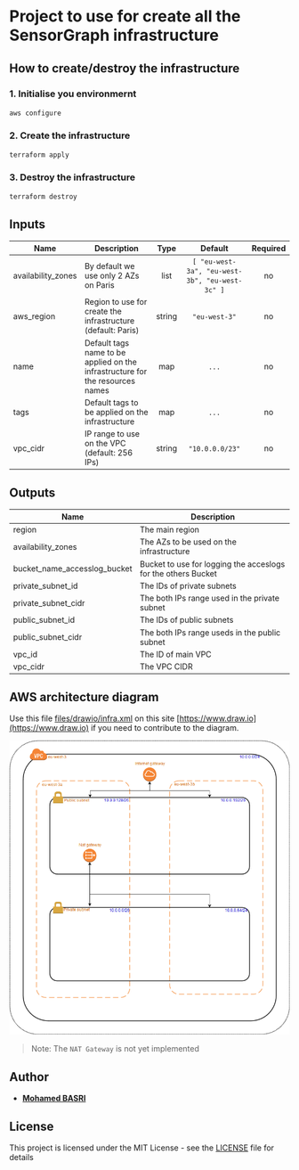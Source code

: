 # Project to use for create all the SensorGraph infrastructure

## How to create/destroy the infrastructure

### 1. Initialise you environmernt

```shell
aws configure
```

### 2. Create the infrastructure

```shell
terraform apply
```

### 3. Destroy the infrastructure

```shell
terraform destroy
```

## Inputs

| Name | Description | Type | Default | Required |
|------|-------------|:----:|:-----:|:-----:|
| availability\_zones | By default we use only 2 AZs on Paris | list | `[ "eu-west-3a", "eu-west-3b", "eu-west-3c" ]` | no |
| aws\_region | Region to use for create the infrastructure (default: Paris) | string | `"eu-west-3"` | no |
| name | Default tags name to be applied on the infrastructure for the resources names| map | `...` | no |
| tags | Default tags to be applied on the infrastructure | map | `...` | no |
| vpc\_cidr | IP range to use on the VPC (default: 256 IPs) | string | `"10.0.0.0/23"` | no |

## Outputs

| Name | Description |
|------|-------------|
| region | The main region |
| availability\_zones | The AZs to be used on the infrastructure |
| bucket\_name\_accesslog\_bucket  | Bucket to use for logging the acceslogs for the others Bucket |
| private\_subnet\_id | The IDs of private subnets |
| private\_subnet\_cidr | The both IPs range used in the private subnet |
| public\_subnet\_id | The IDs of public subnets |
| public\_subnet\_cidr | The both IPs range useds in the public subnet |
| vpc\_id | The ID of main VPC |
| vpc\_cidr | The VPC CIDR |

## AWS architecture diagram

Use this file [files/drawio/infra.xml](files/drawio/infra.xml) on this site [https://www.draw.io](https://www.draw.io) if you need to contribute to the diagram.

![files/drawio/infra.png](files/drawio/infra.png)

> Note: The `NAT Gateway` is not yet implemented

## Author

* [**Mohamed BASRI**](https://github.com/mbasri)

## License

This project is licensed under the MIT License - see the [LICENSE](./LICENSE) file for details
